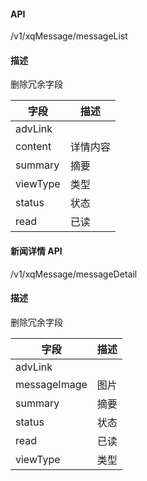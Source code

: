 #### API

/v1/xqMessage/messageList

#### 描述

删除冗余字段

| 字段     | 描述     |
| -------- | -------- |
| advLink  |          |
| content  | 详情内容 |
| summary  | 摘要     |
| viewType | 类型     |
| status   | 状态     |
| read     | 已读     |

#### 新闻详情 API

/v1/xqMessage/messageDetail

#### 描述

删除冗余字段

| 字段         | 描述 |
| ------------ | ---- |
| advLink      |      |
| messageImage | 图片 |
| summary      | 摘要 |
| status       | 状态 |
| read         | 已读 |
| viewType     | 类型 |

